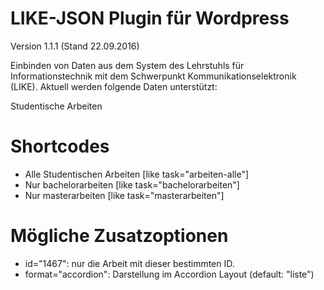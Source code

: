 LIKE-JSON Plugin für Wordpress
=========
Version 1.1.1 (Stand 22.09.2016)

Einbinden von Daten aus dem System des Lehrstuhls für Informationstechnik mit dem Schwerpunkt Kommunikationselektronik (LIKE).
Aktuell werden folgende Daten unterstützt:

Studentische Arbeiten


Shortcodes
==========

 - Alle Studentischen Arbeiten
   [like task="arbeiten-alle"]		
 - Nur bachelorarbeiten 
   [like task="bachelorarbeiten"]
 - Nur masterarbeiten 
   [like task="masterarbeiten"]
   
   
Mögliche Zusatzoptionen
==========
  - id="1467": nur die Arbeit mit dieser bestimmten ID.
  - format="accordion": Darstellung im Accordion Layout (default: "liste")

   
